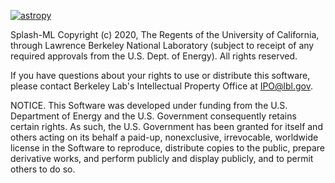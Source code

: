 [![astropy](http://img.shields.io/badge/powered%20by-AstroPy-orange.svg?style=flat)](http://www.astropy.org/)

Splash-ML Copyright (c) 2020, The Regents of the University of California, 
through Lawrence Berkeley National Laboratory (subject to receipt of 
any required approvals from the U.S. Dept. of Energy).  All rights reserved.

If you have questions about your rights to use or distribute this software,
please contact Berkeley Lab's Intellectual Property Office at
IPO@lbl.gov.

NOTICE.  This Software was developed under funding from the U.S. Department
of Energy and the U.S. Government consequently retains certain rights.  As
such, the U.S. Government has been granted for itself and others acting on
its behalf a paid-up, nonexclusive, irrevocable, worldwide license in the
Software to reproduce, distribute copies to the public, prepare derivative 
works, and perform publicly and display publicly, and to permit others to do so.